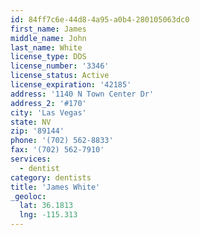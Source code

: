 ```yaml
---
id: 84ff7c6e-44d8-4a95-a0b4-280105063dc0
first_name: James
middle_name: John
last_name: White
license_type: DDS
license_number: '3346'
license_status: Active
license_expiration: '42185'
address: '1140 N Town Center Dr'
address_2: '#170'
city: 'Las Vegas'
state: NV
zip: '89144'
phone: '(702) 562-8833'
fax: '(702) 562-7910'
services:
  - dentist
category: dentists
title: 'James White'
_geoloc:
  lat: 36.1813
  lng: -115.313
---
```

